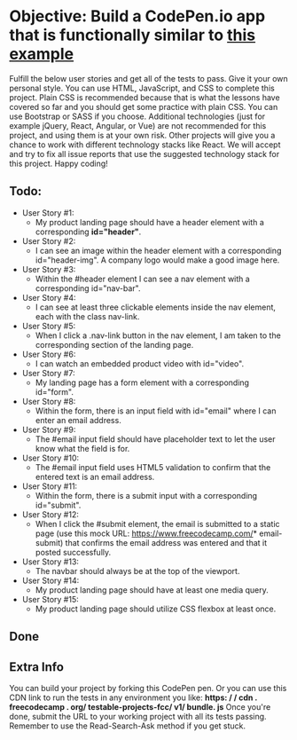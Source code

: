 # Objective: Build a CodePen.io app that is functionally similar to [this example](https://codepen.io/freeCodeCamp/full/RKRbwL)

Fulfill the below user stories and get all of the tests to pass. Give it your own personal style.
You can use HTML, JavaScript, and CSS to complete this project. Plain CSS is recommended because that is what the lessons have covered so far and you should get some practice with plain CSS. You can use Bootstrap or SASS if you choose. Additional technologies (just for example jQuery, React, Angular, or Vue) are not recommended for this project, and using them is at your own risk. Other projects will give you a chance to work with different technology stacks like React. We will accept and try to fix all issue reports that use the suggested technology stack for this project. Happy coding!

## Todo:

* User Story #1:
  * My product landing page should have a header element with a corresponding __id="header"__.
* User Story #2:
  * I can see an image within the header element with a corresponding id="header-img". A company logo would make a good image here.
* User Story #3:
  * Within the #header element I can see a nav element with a corresponding id="nav-bar".
* User Story #4:
  * I can see at least three clickable elements inside the nav element, each with the class nav-link.
* User Story #5:
  * When I click a .nav-link button in the nav element, I am taken to the corresponding section of the landing page.
* User Story #6:
  * I can watch an embedded product video with id="video".
* User Story #7:
  * My landing page has a form element with a corresponding id="form".
* User Story #8:
  * Within the form, there is an input field with id="email" where I can enter an email address.
* User Story #9:
  * The #email input field should have placeholder text to let the user know what the field is for.
* User Story #10:
  * The #email input field uses HTML5 validation to confirm that the entered text is an email address.
* User Story #11:
  * Within the form, there is a submit input with a corresponding id="submit".
* User Story #12:
  * When I click the #submit element, the email is submitted to a static page (use this mock URL: https://www.freecodecamp.com/* email-submit) that confirms the email address was entered and that it posted successfully.
* User Story #13:
  * The navbar should always be at the top of the viewport.
* User Story #14:
  * My product landing page should have at least one media query.
* User Story #15:
  * My product landing page should utilize CSS flexbox at least once.

## Done

## Extra Info

You can build your project by forking this CodePen pen. Or you can use this CDN link to run the tests in any environment you like: __https: / / cdn . freecodecamp . org/ testable-projects-fcc/ v1/ bundle. js__
Once you're done, submit the URL to your working project with all its tests passing.
Remember to use the Read-Search-Ask method if you get stuck.